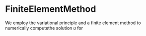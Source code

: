 # FiniteElementMethod

We employ the variational principle and a finite element method to numerically computethe solution $u$ for 
